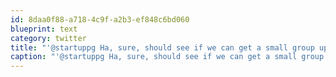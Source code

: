 ```yaml
---
id: 8daa0f88-a718-4c9f-a2b3-ef848c6bd060
blueprint: text
category: twitter
title: "'@startuppg Ha, sure, should see if we can get a small group up there."
caption: "'@startuppg Ha, sure, should see if we can get a small group up there."
---
```

